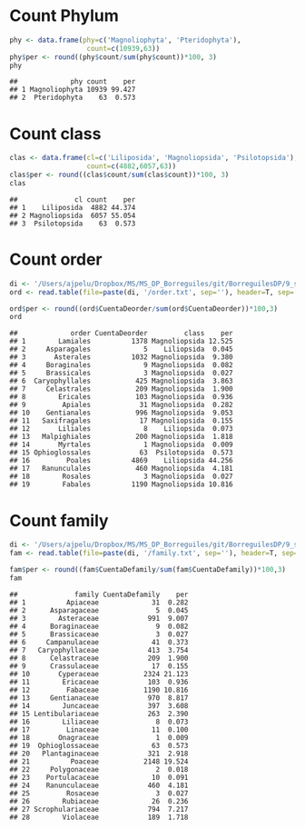Count Phylum
============

``` r
phy <- data.frame(phy=c('Magnoliophyta', 'Pteridophyta'),
                   count=c(10939,63))
phy$per <- round((phy$count/sum(phy$count))*100, 3)
phy 
```

    ##             phy count    per
    ## 1 Magnoliophyta 10939 99.427
    ## 2  Pteridophyta    63  0.573

Count class
===========

``` r
clas <- data.frame(cl=c('Liliposida', 'Magnoliopsida', 'Psilotopsida'),
                   count=c(4882,6057,63))
clas$per <- round((clas$count/sum(clas$count))*100, 3)
clas
```

    ##              cl count    per
    ## 1    Liliposida  4882 44.374
    ## 2 Magnoliopsida  6057 55.054
    ## 3  Psilotopsida    63  0.573

Count order
===========

``` r
di <- '/Users/ajpelu/Dropbox/MS/MS_DP_Borreguiles/git/BorreguilesDP/9_submission/revision_1/data' 
ord <- read.table(file=paste(di, '/order.txt', sep=''), header=T, sep='\t')

ord$per <- round((ord$CuentaDeorder/sum(ord$CuentaDeorder))*100,3)
ord
```

    ##             order CuentaDeorder         class    per
    ## 1        Lamiales          1378 Magnoliopsida 12.525
    ## 2     Asparagales             5    Liliopsida  0.045
    ## 3       Asterales          1032 Magnoliopsida  9.380
    ## 4     Boraginales             9 Magnoliopsida  0.082
    ## 5     Brassicales             3 Magnoliopsida  0.027
    ## 6  Caryophyllales           425 Magnoliopsida  3.863
    ## 7     Celastrales           209 Magnoliopsida  1.900
    ## 8        Ericales           103 Magnoliopsida  0.936
    ## 9         Apiales            31 Magnoliopsida  0.282
    ## 10    Gentianales           996 Magnoliopsida  9.053
    ## 11   Saxifragales            17 Magnoliopsida  0.155
    ## 12       Liliales             8    Liliopsida  0.073
    ## 13   Malpighiales           200 Magnoliopsida  1.818
    ## 14       Myrtales             1 Magnoliopsida  0.009
    ## 15 Ophioglossales            63  Psilotopsida  0.573
    ## 16         Poales          4869    Liliopsida 44.256
    ## 17   Ranunculales           460 Magnoliopsida  4.181
    ## 18        Rosales             3 Magnoliopsida  0.027
    ## 19        Fabales          1190 Magnoliopsida 10.816

Count family
============

``` r
di <- '/Users/ajpelu/Dropbox/MS/MS_DP_Borreguiles/git/BorreguilesDP/9_submission/revision_1/data' 
fam <- read.table(file=paste(di, '/family.txt', sep=''), header=T, sep='\t')

fam$per <- round((fam$CuentaDefamily/sum(fam$CuentaDefamily))*100,3)
fam 
```

    ##              family CuentaDefamily    per
    ## 1          Apiaceae             31  0.282
    ## 2      Asparagaceae              5  0.045
    ## 3        Asteraceae            991  9.007
    ## 4      Boraginaceae              9  0.082
    ## 5      Brassicaceae              3  0.027
    ## 6     Campanulaceae             41  0.373
    ## 7   Caryophyllaceae            413  3.754
    ## 8      Celastraceae            209  1.900
    ## 9      Crassulaceae             17  0.155
    ## 10       Cyperaceae           2324 21.123
    ## 11        Ericaceae            103  0.936
    ## 12         Fabaceae           1190 10.816
    ## 13     Gentianaceae            970  8.817
    ## 14        Juncaceae            397  3.608
    ## 15 Lentibulariaceae            263  2.390
    ## 16        Liliaceae              8  0.073
    ## 17         Linaceae             11  0.100
    ## 18       Onagraceae              1  0.009
    ## 19  Ophioglossaceae             63  0.573
    ## 20   Plantaginaceae            321  2.918
    ## 21          Poaceae           2148 19.524
    ## 22     Polygonaceae              2  0.018
    ## 23    Portulacaceae             10  0.091
    ## 24    Ranunculaceae            460  4.181
    ## 25         Rosaceae              3  0.027
    ## 26        Rubiaceae             26  0.236
    ## 27 Scrophulariaceae            794  7.217
    ## 28        Violaceae            189  1.718
